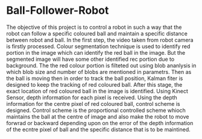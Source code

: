 # Ball-Follower-Robot
The objective of this project is to control a robot in such a way that the robot can follow a specific coloured ball and maintain a specific distance between robot and ball.
In the first step, the video taken from robot camera is firstly processed. Colour segmentation technique is used to identify red portion in the image which can identify the red ball in the image. But the segmented image will have some other identified rec portion due to background.
The the red colour portion is filteted out using blob ananlysis in which blob size and number of blobs are mentioned in parametrs.
Then as the ball is moving then in order to track the ball position, Kalman fiter is designed to keep the tracking of red coloured ball.
After this stage, the exact location of red coloured ball in the image is identified.
Using Kinect Sensor, depth information for each pixel is received. Using the depth information for the centre pixel of red coloured ball, control scheme is designed.
Control scheme is the proportional controlled scheme whioch maintains the ball at the centre of image and also make the robot to move forwrad or backward depending upon on the error of the depth information of the ecntre pixel of ball and the specific distance that is to be maintined.
